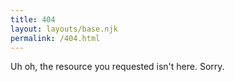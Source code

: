 ```yaml
---
title: 404
layout: layouts/base.njk
permalink: /404.html
---
```

Uh oh, the resource you requested isn't here. Sorry.

